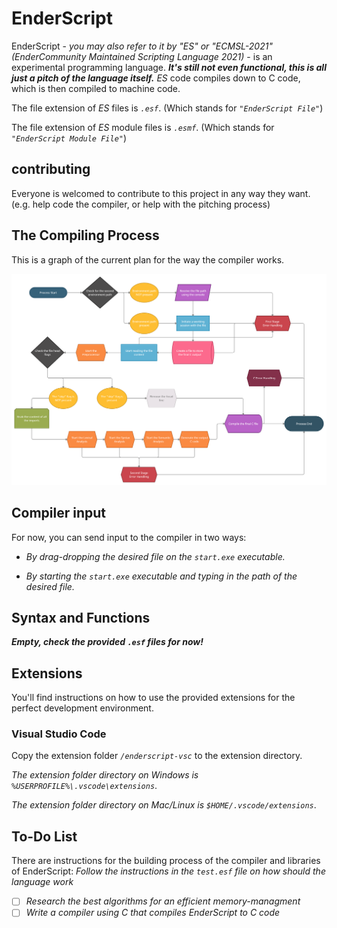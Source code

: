 # EnderScript

EnderScript - *you may also refer to it by "ES" or "ECMSL-2021" (EnderCommunity Maintained Scripting Language 2021)* - is an experimental programming language. ***It's still not even functional, this is all just a pitch of the language itself.*** *ES* code compiles down to C code, which is then compiled to machine code.

The file extension of *ES* files is *`.esf`*. (Which stands for *`"EnderScript File"`*)

The file extension of *ES* module files is *`.esmf`*. (Which stands for *`"EnderScript Module File"`*)

## contributing

Everyone is welcomed to contribute to this project in any way they want. (e.g. help code the compiler, or help with the pitching process)

## The Compiling Process

This is a graph of the current plan for the way the compiler works.

![plan.png](./github/photos/plan.png)

## Compiler input

For now, you can send input to the compiler in two ways:

- *By drag-dropping the desired file on the `start.exe` executable.*

- *By starting the `start.exe` executable and typing in the path of the desired file.*

## Syntax and Functions

***Empty, check the provided `.esf` files for now!***

## Extensions

You'll find instructions on how to use the provided extensions for the perfect development environment.

### Visual Studio Code

Copy the extension folder *`/enderscript-vsc`* to the extension directory.

*The extension folder directory on Windows is `%USERPROFILE%\.vscode\extensions`*.

*The extension folder directory on  Mac/Linux is `$HOME/.vscode/extensions`*.

## To-Do List

There are instructions for the building process of the compiler and libraries of EnderScript:
*Follow the instructions in the `test.esf` file on how should the language work*

- [ ] *Research the best algorithms for an efficient memory-managment*
- [ ] *Write a compiler using C that compiles EnderScript to C code*
